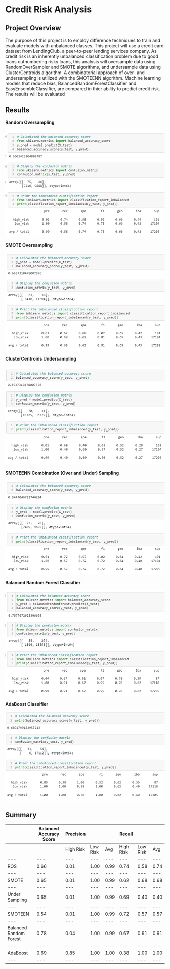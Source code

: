# Credit Risk Analysis 

## Project Overview 

The purpose of this project is to employ difference techniques to train and evaluate models with unbalanced classes. This project will use a credit card dataset from LendingClub, a peer-to-peer lending services company. As credit risk is an inherently unbalanced classification problem due to good loans outnumbering risky loans, this analysis will oversample data using RandomOverSampler and SMOTE algorithms, and undersample data using ClusterCentroids algorithm. A combinatorial approach of over- and undersampling is utilized with the SMOTEENN algorithm. Machine learning models that reduce bias, BalancedRandomForestClassifier and EasyEnsembleClassifier, are compared in thier ability to predict credit risk. The results will be evaluated

## Results 

**Random Oversampling** 

![image1](/images/1oversampling.png)

**SMOTE Oversampling**

![image2](/images/2SMOTEoversampling.png)

**ClusterCentroids Undersampling**

![image3](/images/3undersampling.png)

**SMOTEENN Combination (Over and Under) Sampling**

![image4](/images/4SMOTEENN.png)

**Balanced Random Forest Classifier**

![image5](/images/5balancedrandomforest.png)

**AdaBoost Classifier**

![image6](/images/6adaboost.png)

## Summary

|  | Balanced Accuracy Score | Precision |  |  | Recall |  |  |
| --- | --- | --- | --- | --- | --- | --- | --- |
|  |  | High Risk | Low Risk | Avg | High Risk | Low Risk | Avg |
| --- | --- | --- | --- | --- | --- | --- | --- |
| ROS | 0.66 | 0.01 | 1.00 | 0.99 | 0.74 | 0.58 | 0.74 |
| --- | --- | --- | --- | --- | --- | --- | --- |
| SMOTE | 0.65 | 0.01 | 1.00 | 0.99 | 0.62 | 0.68 | 0.68 |
| --- | --- | --- | --- | --- | --- | --- | --- |
| Under Sampling | 0.65 | 0.01 | 1.00 | 0.99 | 0.69 | 0.40 | 0.40 |
| --- | --- | --- | --- | --- | --- | --- | --- |
| SMOTEEN | 0.54 | 0.01 | 1.00 | 0.99 | 0.72 | 0.57 | 0.57 |
| --- | --- | --- | --- | --- | --- | --- | --- |
| Balanced Random Forest | 0.78 | 0.04 | 1.00 | 0.99 | 0.67 | 0.91 | 0.91 |
| --- | --- | --- | --- | --- | --- | --- | --- |
| AdaBoost | 0.69 | 0.85 | 1.00 | 1.00 | 0.38 | 1.00 | 1.00 |
| --- | --- | --- | --- | --- | --- | --- | --- |


